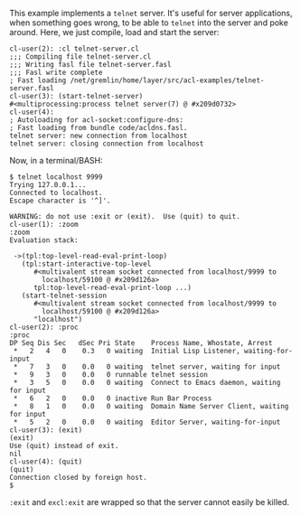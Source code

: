 This example implements a `telnet` server.  It's useful for server
applications, when something goes wrong, to be able to `telnet` into
the server and poke around.  Here, we just compile, load and start the
server:

    cl-user(2): :cl telnet-server.cl
    ;;; Compiling file telnet-server.cl
    ;;; Writing fasl file telnet-server.fasl
    ;;; Fasl write complete
    ; Fast loading /net/gremlin/home/layer/src/acl-examples/telnet-server.fasl
    cl-user(3): (start-telnet-server)
    #<multiprocessing:process telnet server(7) @ #x209d0732>
    cl-user(4): 
    ; Autoloading for acl-socket:configure-dns:
    ; Fast loading from bundle code/acldns.fasl.
    telnet server: new connection from localhost
    telnet server: closing connection from localhost

Now, in a terminal/BASH:

    $ telnet localhost 9999
    Trying 127.0.0.1...
    Connected to localhost.
    Escape character is '^]'.

    WARNING: do not use :exit or (exit).  Use (quit) to quit.
    cl-user(1): :zoom
    :zoom
    Evaluation stack:
    	       
     ->(tpl:top-level-read-eval-print-loop)
       (tpl:start-interactive-top-level
          #<multivalent stream socket connected from localhost/9999 to
            localhost/59100 @ #x209d126a>
          tpl:top-level-read-eval-print-loop ...)
       (start-telnet-session
          #<multivalent stream socket connected from localhost/9999 to
            localhost/59100 @ #x209d126a>
          "localhost")
    cl-user(2): :proc
    :proc
    DP Seq Dis Sec   dSec Pri State    Process Name, Whostate, Arrest
     *   2   4   0    0.3   0 waiting  Initial Lisp Listener, waiting-for-input
     *   7   3   0    0.0   0 waiting  telnet server, waiting for input
     *   9   3   0    0.0   0 runnable telnet session
     *   3   5   0    0.0   0 waiting  Connect to Emacs daemon, waiting for input
     *   6   2   0    0.0   0 inactive Run Bar Process
     *   8   1   0    0.0   0 waiting  Domain Name Server Client, waiting for input
     *   5   2   0    0.0   0 waiting  Editor Server, waiting-for-input
    cl-user(3): (exit)
    (exit)
    Use (quit) instead of exit.
    nil
    cl-user(4): (quit)
    (quit)
    Connection closed by foreign host.
    $ 

`:exit` and `excl:exit` are wrapped so that the server cannot easily
be killed.
